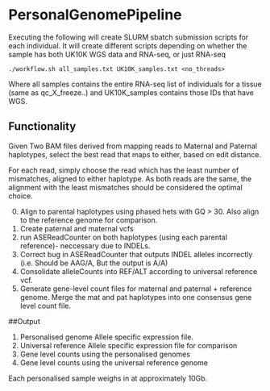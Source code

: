 # PersonalGenomePipeline

Executing the following will create SLURM sbatch submission scripts for each individual. It will create different scripts depending on whether the sample has both UK10K WGS data and RNA-seq, or just RNA-seq

``` ./workflow.sh all_samples.txt UK10K_samples.txt <no_threads> ```

Where all samples contains the entire RNA-seq list of individuals for a tissue (same as qc_X_freeze..) and UK10K_samples contains those IDs that have WGS.

## Functionality

Given Two BAM files derived from mapping reads to Maternal and Paternal haplotypes, select the best read that maps to either, based on edit distance.

For each read, simply choose the read which has the least number of mismatches, aligned to either haplotype. As both reads are the same, the alignment with the least mismatches should be considered the optimal choice.

0. Align to parental haplotypes using phased hets with GQ > 30. Also align to the reference genome for comparison.
1. Create paternal and maternal vcfs
2. run ASEReadCounter on both haplotypes (using each parental reference)- neccessary due to INDELs.
3. Correct bug in ASEReadCounter that outputs INDEL alleles incorrectly (i.e. Should be AAG/A, But the output is A/A)
4. Consolidate alleleCounts into REF/ALT according to universal reference vcf. 
5. Generate gene-level count files for maternal and paternal + reference genome. Merge the mat and pat haplotypes into one consensus gene    level count file.

##Output

1. Personalised genome Allele specific expression file.
2. Universal reference Allele specific expression file for comparison
2. Gene level counts using the personalised genomes 
3. Gene level counts using the universal reference genome

Each personalised sample weighs in at approximately 10Gb.
